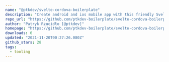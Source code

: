 ```yaml
---
name: "@ptkdev/svelte-cordova-boilerplate"
description: "Create android and ios mobile app with this friendly Svelte boilerplate for cordova"
repo_url: "https://github.com/ptkdev-boilerplate/svelte-cordova-boilerplate"
author: "Patryk Rzucidło [@ptkdev]"
homepage: "https://github.com/ptkdev-boilerplate/svelte-cordova-boilerplate"
downloads: 6
updated: "2021-11-20T00:27:26.080Z"
github_stars: 28
tags: 
  - tooling
---
```

